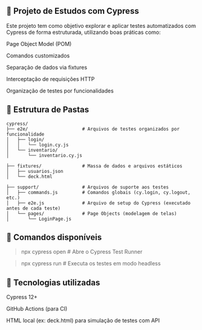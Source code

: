 ## 🧪 Projeto de Estudos com Cypress
Este projeto tem como objetivo explorar e aplicar testes automatizados com Cypress de forma estruturada, utilizando boas práticas como:

Page Object Model (POM)

Comandos customizados

Separação de dados via fixtures

Interceptação de requisições HTTP

Organização de testes por funcionalidades

## 📁 Estrutura de Pastas

```plaintext
cypress/
├── e2e/                    # Arquivos de testes organizados por funcionalidade
│   ├── login/
│   │   └── login.cy.js
│   └── inventario/
│       └── inventario.cy.js

├── fixtures/               # Massa de dados e arquivos estáticos
│   ├── usuarios.json
│   └── deck.html

├── support/                # Arquivos de suporte aos testes
│   ├── commands.js         # Comandos globais (cy.login, cy.logout, etc.)
│   ├── e2e.js              # Arquivo de setup do Cypress (executado antes de cada teste)
│   └── pages/              # Page Objects (modelagem de telas)
│       └── LoginPage.js
```

## 🚀 Comandos disponíveis

> npx cypress open     # Abre o Cypress Test Runner

> npx cypress run      # Executa os testes em modo headless

## 🧰 Tecnologias utilizadas
Cypress 12+

GitHub Actions (para CI)

HTML local (ex: deck.html) para simulação de testes com API